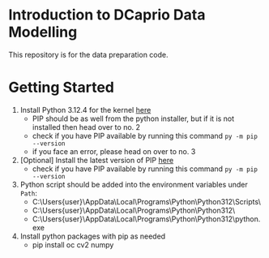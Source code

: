# Introduction to DCaprio Data Modelling
This repository is for the data preparation code. 

# Getting Started

1. Install Python 3.12.4 for the kernel [here](https://www.python.org/downloads/)
    - PIP should be as well from the python installer, but if it is not installed then head over to no. 2
    - check if you have PIP available by running this command `py -m pip --version`
     - if you face an error, please head on over to no. 3
2. [Optional] Install the latest version of PIP [here](https://pypi.org/project/pip/)
    - check if you have PIP available by running this command `py -m pip --version`
3. Python script should be added into the environment variables under `Path`:
    - C:\Users\{user}\AppData\Local\Programs\Python\Python312\Scripts\
    - C:\Users\{user}\AppData\Local\Programs\Python\Python312\
    - C:\Users\{user}\AppData\Local\Programs\Python\Python312\python.exe
4. Install python packages with pip as needed
    - pip install oc cv2 numpy